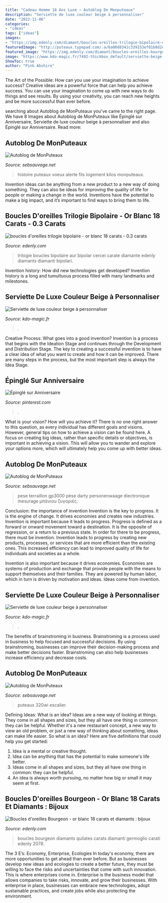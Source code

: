 ```yaml
---
title: "Cadeau Homme 18 Ans Luxe ~ Autoblog De Monputeaux"
description: "Serviette de luxe couleur beige à personnaliser"
date: "2022-11-06"
categories:
- "ideas"
tags: ["ideas"]
images:
- "https://img.edenly.com/diamant/boucles-oreilles-trilogie-bipolaire-or-blanc-18-carats-0-3-carats-6-diamants__4320883_1-g.jpg"
featuredImage: "http://puteaux.typepad.com/.a/6a00d8341c339153ef01b8d2e64345970c-320wi"
featured_image: "https://img.edenly.com/diamant/boucles-oreilles-bourgeon-or-blanc-18-carats-diamants__2078_1-z.jpg"
image: "https://www.kdo-magic.fr/7492-thickbox_default/serviette-beige-sable-luxe-personnalisee-600grm.jpg"
ShowToc: true
author: "Pink Abshire"
---
```



The Art of the Possible: How can you use your imagination to achieve success?
Creative ideas are a powerful force that can help you achieve success. You can use your imagination to come up with new ways to do things and see results. By using your creativity, you can reach new heights and be more successful than ever before.

	

		
searching about Autoblog de MonPuteaux you've came to the right page. We have 8 Images about Autoblog de MonPuteaux like Épinglé sur Anniversaire, Serviette de luxe couleur beige à personnaliser and also Épinglé sur Anniversaire. Read more:
		
    
## Autoblog De MonPuteaux

<img loading=lazy src="http://puteaux.typepad.com/.a/6a00d8341c339153ef01b8d2e64345970c-320wi" onerror="this.onerror=null;this.src='https://tse4.mm.bing.net/th?id=OIP.387fL8zf8ibfUs0fjIpeOQAAAA&amp;pid=15.1';" alt="Autoblog de MonPuteaux">

_Source: sebsauvage.net_

>histoire puteaux voeux alerte fils logement kilos monputeaux. 

	

Invention ideas can be anything from a new product to a new way of doing something. They can also be ideas for improving the quality of life for people or making a change in the world. Inventions have the potential to make a big impact, and it’s important to find ways to bring them to life.

    
## Boucles D&#039;oreilles Trilogie Bipolaire - Or Blanc 18 Carats - 0.3 Carats

<img loading=lazy src="https://img.edenly.com/diamant/boucles-oreilles-trilogie-bipolaire-or-blanc-18-carats-0-3-carats-6-diamants__4320883_1-g.jpg" onerror="this.onerror=null;this.src='https://tse3.mm.bing.net/th?id=OIP.kO4LqRX7znloeQ_jlpTc9gHaHa&amp;pid=15.1';" alt="boucles d&#039;oreilles trilogie bipolaire - or blanc 18 carats - 0.3 carats">

_Source: edenly.com_

>trilogie boucles bipolaire aur bipolar cercei carate diamante edenly diamants diamanti bipolari. 

	

Invention history: How did new technologies get developed?
Invention history is a long and tumultuous process filled with many landmarks and milestones.

    
## Serviette De Luxe Couleur Beige à Personnaliser

<img loading=lazy src="https://www.kdo-magic.fr/7492-thickbox_default/serviette-beige-sable-luxe-personnalisee-600grm.jpg" onerror="this.onerror=null;this.src='https://tse2.mm.bing.net/th?id=OIP.BLXKQdlxLZTSZQnQMkFArQHaId&amp;pid=15.1';" alt="Serviette de luxe couleur beige à personnaliser">

_Source: kdo-magic.fr_

>. 

	

Creative Process: What goes into a good invention?
Invention is a process that begins with the Ideation Stage and continues through the Development and Distribution Stage. The key to creating a successful invention is to have a clear idea of what you want to create and how it can be improved. There are many steps in the process, but the most important step is always the Idea Stage.

    
## Épinglé Sur Anniversaire

<img loading=lazy src="https://i.pinimg.com/736x/45/e3/cc/45e3cc2fb6d1764cf61c7d6fb6ea1c58.jpg" onerror="this.onerror=null;this.src='https://tse4.mm.bing.net/th?id=OIP.dCX-Iich4blFPmGp3cEbhQHaHa&amp;pid=15.1';" alt="Épinglé sur Anniversaire">

_Source: pinterest.com_

>. 

	

What is your vision? How will you achieve it?
There is no one right answer to this question, as every individual has different goals and visions. However, general tips on how to achieve a vision can be found here. A focus on creating big ideas, rather than specific details or objectives, is important in achieving a vision. This will allow you to wander and explore your options more, which will ultimately help you come up with better ideas.

    
## Autoblog De MonPuteaux

<img loading=lazy src="http://puteaux.typepad.com/.a/6a00d8341c339153ef01b7c9361841970b-320wi" onerror="this.onerror=null;this.src='https://tse2.mm.bing.net/th?id=OIP.9WDKZwxB5i4Mx-BNj7150AAAAA&amp;pid=15.1';" alt="Autoblog de MonPuteaux">

_Source: sebsauvage.net_

>pese terraillon gp3000 pèse darty personenwaage électronique mesurage μπάνιου ζυγαριές. 

	

Conclusion: the importance of invention
Invention is the key to progress. It is the engine of change. It drives economies and creates new industries.
Invention is important because it leads to progress. Progress is defined as a forward or onward movement toward a destination. It is the opposite of regression, or a return to a previous state. In order for there to be progress, there must be invention. Invention leads to progress by creating new products, processes, or services that are more efficient than the existing ones. This increased efficiency can lead to improved quality of life for individuals and societies as a whole.

Invention is also important because it drives economies. Economies are systems of production and exchange that provide people with the means to support themselves and their families. They are powered by human labor, which in turn is driven by motivation and ideas. Ideas come from invention.

    
## Serviette De Luxe Couleur Beige à Personnaliser

<img loading=lazy src="https://www.kdo-magic.fr/7506-big_default/serviette-beige-sable-luxe-personnalisee-600grm.jpg" onerror="this.onerror=null;this.src='https://tse3.mm.bing.net/th?id=OIP.coO2KcWV4I_tVYXOsHs6fwHaHa&amp;pid=15.1';" alt="Serviette de luxe couleur beige à personnaliser">

_Source: kdo-magic.fr_

>. 

	

The benefits of brainstroming in business.
Brainstroming is a process used in business to help focused and successful decisions. By using brainstroming, businesses can improve their decision-making process and make better decisions faster. Brainstroming can also help businesses increase efficiency and decrease costs.

    
## Autoblog De MonPuteaux

<img loading=lazy src="http://puteaux.typepad.com/.a/6a00d8341c339153ef01bb09dd02e1970d-320wi" onerror="this.onerror=null;this.src='https://tse3.mm.bing.net/th?id=OIP.EeNOy1F5UeqOzndJvQn8MAAAAA&amp;pid=15.1';" alt="Autoblog de MonPuteaux">

_Source: sebsauvage.net_

>puteaux 320wi escalier. 

	

Defining Ideas: What is an idea?
Ideas are a new way of looking at things. They come in all shapes and sizes, but they all have one thing in common: they can be helpful. Whether it's a new restaurant concept, a new way to view an old problem, or just a new way of thinking about something, ideas can make life easier. So what is an idea? Here are five definitions that could help you get started: 
1) Idea is a mental or creative thought.
2) Idea can be anything that has the potential to make someone's life better.
3) Ideas come in all shapes and sizes, but they all have one thing in common: they can be helpful.
4) An idea is always worth pursuing, no matter how big or small it may seem at first.

    
## Boucles D&#039;oreilles Bourgeon - Or Blanc 18 Carats Et Diamants : Bijoux

<img loading=lazy src="https://img.edenly.com/diamant/boucles-oreilles-bourgeon-or-blanc-18-carats-diamants__2078_1-z.jpg" onerror="this.onerror=null;this.src='https://tse2.mm.bing.net/th?id=OIP.VFpJV_hL_Cn0vxxcQDupFQHaHa&amp;pid=15.1';" alt="Boucles d&#039;oreilles Bourgeon - or blanc 18 carats et diamants : bijoux">

_Source: edenly.com_

>boucles bourgeon diamants quilates carats diamanti germoglio carati edenly 2078. 

	

The 3 E’s: Economy, Enterprise, Ecologies
In today's economy, there are more opportunities to get ahead than ever before. But as businesses develop new ideas and ecologies to create a better future, they must be willing to face the risks and uncertainties that come with such innovation. This is where enterprises come in. Enterprise is the business model that allows companies to take risks, innovate, and grow their businesses. With enterprise in place, businesses can embrace new technologies, adopt sustainable practices, and create jobs while also protecting the environment.

